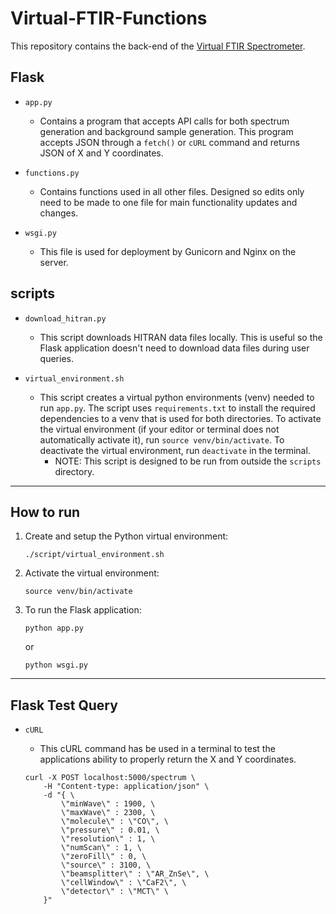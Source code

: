 # Virtual-FTIR-Functions

This repository contains the back-end of the [Virtual FTIR Spectrometer](https://github.com/RastonLab/Virtual-FTIR-Spectrometer).

## Flask

- `app.py`

  - Contains a program that accepts API calls for both spectrum generation and background sample generation. This program accepts JSON through a `fetch()` or `cURL` command and returns JSON of X and Y coordinates.

- `functions.py`

  - Contains functions used in all other files. Designed so edits only need to be made to one file for main functionality updates and changes.

- `wsgi.py`

  - This file is used for deployment by Gunicorn and Nginx on the server.

## scripts

- `download_hitran.py`

  - This script downloads HITRAN data files locally. This is useful so the Flask application doesn't need to download data files during user queries.

- `virtual_environment.sh`

  - This script creates a virtual python environments (venv) needed to run `app.py`. The script uses `requirements.txt` to install the required dependencies to a venv that is used for both directories. To activate the virtual environment (if your editor or terminal does not automatically activate it), run `source venv/bin/activate`. To deactivate the virtual environment, run `deactivate` in the terminal.
    - NOTE: This script is designed to be run from outside the `scripts` directory.

---

## How to run

1. Create and setup the Python virtual environment:

   ```
   ./script/virtual_environment.sh
   ```

2. Activate the virtual environment:

   ```
   source venv/bin/activate
   ```

3. To run the Flask application:

   ```
   python app.py
   ```

   or

   ```
   python wsgi.py
   ```

---

## Flask Test Query

- `cURL`

  - This cURL command has be used in a terminal to test the applications ability to properly return the X and Y coordinates.

  ```
  curl -X POST localhost:5000/spectrum \
      -H "Content-type: application/json" \
      -d "{ \
          \"minWave\" : 1900, \
          \"maxWave\" : 2300, \
          \"molecule\" : \"CO\", \
          \"pressure\" : 0.01, \
          \"resolution\" : 1, \
          \"numScan\" : 1, \
          \"zeroFill\" : 0, \
          \"source\" : 3100, \
          \"beamsplitter\" : \"AR_ZnSe\", \
          \"cellWindow\" : \"CaF2\", \
          \"detector\" : \"MCT\" \
      }"
  ```

